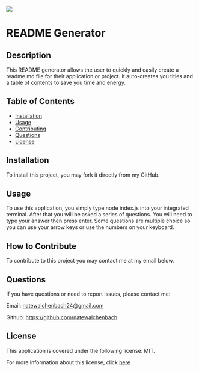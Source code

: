 [![](https://img.shields.io/badge/License-MIT-yellow)](https://opensource.org/licenses/)

# README Generator

## Description

This README generator allows the user to quickly and easily create a readme.md file for their application or project. It auto-creates you titles and a table of contents to save you time and energy.

## Table of Contents

- [Installation](#installation)
- [Usage](#usage)
- [Contributing](#howtocontribute)
- [Questions](#questions)
- [License](#license)

## Installation

To install this project, you may fork it directly from my GitHub.

## Usage

To use this application, you simply type node index.js into your integrated terminal. After that you will be asked a series of questions. You will need to type your answer then press enter. Some questions are multiple choice so you can use your arrow keys or use the numbers on your keyboard.

## How to Contribute

To contribute to this project you may contact me at my email below.

## Questions

If you have questions or need to report issues, please contact me:

Email: natewalchenbach24@gmail.com

Github: https://github.com/natewalchenbach

## License

This application is covered under the following license: MIT.

For more information about this license, click [here](https://opensource.org/licenses/MIT)
